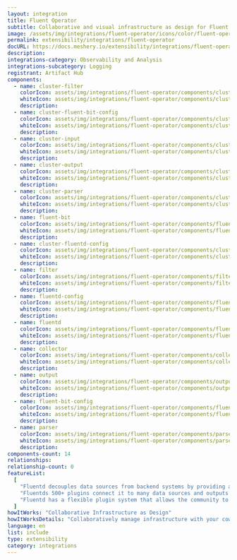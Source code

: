 ```yaml
---
layout: integration
title: Fluent Operator
subtitle: Collaborative and visual infrastructure as design for Fluent Operator
image: /assets/img/integrations/fluent-operator/icons/color/fluent-operator-color.svg
permalink: extensibility/integrations/fluent-operator
docURL: https://docs.meshery.io/extensibility/integrations/fluent-operator
description:
integrations-category: Observability and Analysis
integrations-subcategory: Logging
registrant: Artifact Hub
components:
  - name: cluster-filter
    colorIcon: assets/img/integrations/fluent-operator/components/cluster-filter/icons/color/cluster-filter-color.svg
    whiteIcon: assets/img/integrations/fluent-operator/components/cluster-filter/icons/white/cluster-filter-white.svg
    description:
  - name: cluster-fluent-bit-config
    colorIcon: assets/img/integrations/fluent-operator/components/cluster-fluent-bit-config/icons/color/cluster-fluent-bit-config-color.svg
    whiteIcon: assets/img/integrations/fluent-operator/components/cluster-fluent-bit-config/icons/white/cluster-fluent-bit-config-white.svg
    description:
  - name: cluster-input
    colorIcon: assets/img/integrations/fluent-operator/components/cluster-input/icons/color/cluster-input-color.svg
    whiteIcon: assets/img/integrations/fluent-operator/components/cluster-input/icons/white/cluster-input-white.svg
    description:
  - name: cluster-output
    colorIcon: assets/img/integrations/fluent-operator/components/cluster-output/icons/color/cluster-output-color.svg
    whiteIcon: assets/img/integrations/fluent-operator/components/cluster-output/icons/white/cluster-output-white.svg
    description:
  - name: cluster-parser
    colorIcon: assets/img/integrations/fluent-operator/components/cluster-parser/icons/color/cluster-parser-color.svg
    whiteIcon: assets/img/integrations/fluent-operator/components/cluster-parser/icons/white/cluster-parser-white.svg
    description:
  - name: fluent-bit
    colorIcon: assets/img/integrations/fluent-operator/components/fluent-bit/icons/color/fluent-bit-color.svg
    whiteIcon: assets/img/integrations/fluent-operator/components/fluent-bit/icons/white/fluent-bit-white.svg
    description:
  - name: cluster-fluentd-config
    colorIcon: assets/img/integrations/fluent-operator/components/cluster-fluentd-config/icons/color/cluster-fluentd-config-color.svg
    whiteIcon: assets/img/integrations/fluent-operator/components/cluster-fluentd-config/icons/white/cluster-fluentd-config-white.svg
    description:
  - name: filter
    colorIcon: assets/img/integrations/fluent-operator/components/filter/icons/color/filter-color.svg
    whiteIcon: assets/img/integrations/fluent-operator/components/filter/icons/white/filter-white.svg
    description:
  - name: fluentd-config
    colorIcon: assets/img/integrations/fluent-operator/components/fluentd-config/icons/color/fluentd-config-color.svg
    whiteIcon: assets/img/integrations/fluent-operator/components/fluentd-config/icons/white/fluentd-config-white.svg
    description:
  - name: fluentd
    colorIcon: assets/img/integrations/fluent-operator/components/fluentd/icons/color/fluentd-color.svg
    whiteIcon: assets/img/integrations/fluent-operator/components/fluentd/icons/white/fluentd-white.svg
    description:
  - name: collector
    colorIcon: assets/img/integrations/fluent-operator/components/collector/icons/color/collector-color.svg
    whiteIcon: assets/img/integrations/fluent-operator/components/collector/icons/white/collector-white.svg
    description:
  - name: output
    colorIcon: assets/img/integrations/fluent-operator/components/output/icons/color/output-color.svg
    whiteIcon: assets/img/integrations/fluent-operator/components/output/icons/white/output-white.svg
    description:
  - name: fluent-bit-config
    colorIcon: assets/img/integrations/fluent-operator/components/fluent-bit-config/icons/color/fluent-bit-config-color.svg
    whiteIcon: assets/img/integrations/fluent-operator/components/fluent-bit-config/icons/white/fluent-bit-config-white.svg
    description:
  - name: parser
    colorIcon: assets/img/integrations/fluent-operator/components/parser/icons/color/parser-color.svg
    whiteIcon: assets/img/integrations/fluent-operator/components/parser/icons/white/parser-white.svg
    description:
components-count: 14
relationships:
relationship-count: 0
featureList:
  [
    "Fluentd decouples data sources from backend systems by providing a unified logging layer in between.",
    "Fluentds 500+ plugins connect it to many data sources and outputs while keeping its core simple.",
    "Fluentd has a flexible plugin system that allows the community to extend its functionality. ",
  ]
howItWorks: "Collaborative Infrastructure as Design"
howItWorksDetails: "Collaboratively manage infrastructure with your coworkers synchronously sharing the same designs."
language: en
list: include
type: extensibility
category: integrations
---
```

